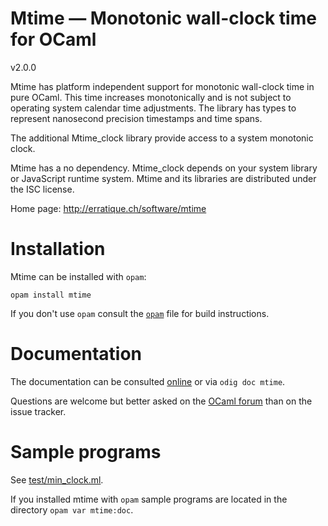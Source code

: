 Mtime — Monotonic wall-clock time for OCaml
===========================================
v2.0.0

Mtime has platform independent support for monotonic wall-clock time
in pure OCaml. This time increases monotonically and is not subject to
operating system calendar time adjustments. The library has types to
represent nanosecond precision timestamps and time spans.

The additional Mtime_clock library provide access to a system
monotonic clock.

Mtime has a no dependency. Mtime_clock depends on your system library
or JavaScript runtime system. Mtime and its libraries are distributed
under the ISC license.

Home page: <http://erratique.ch/software/mtime>  

# Installation

Mtime can be installed with `opam`:

    opam install mtime

If you don't use `opam` consult the [`opam`](opam) file for build
instructions.

# Documentation

The documentation can be consulted [online] or via `odig doc mtime`.

Questions are welcome but better asked on the [OCaml forum] than on
the issue tracker.

[online]: http://erratique.ch/software/mtime/doc/
[OCaml forum]: https://discuss.ocaml.org/

# Sample programs

See [test/min_clock.ml](test/min_clock.ml).

If you installed mtime with `opam` sample programs are located in
the directory `opam var mtime:doc`.
